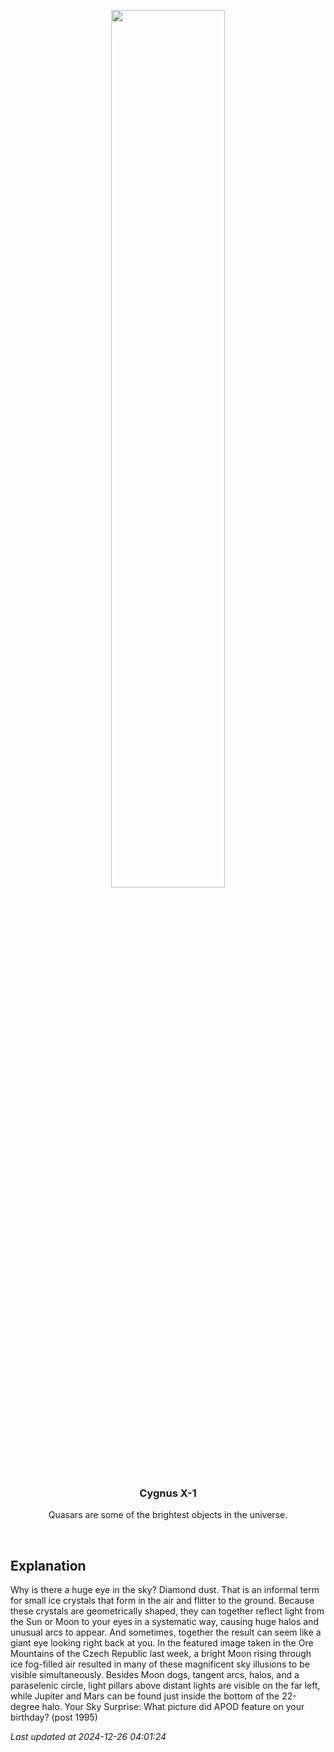 <p align='center'>
    <img src='https://apod.nasa.gov/apod/image/2412/IceHalos_Fous_960.jpg' width='60%' />
    <h3 align="center">Cygnus X-1</h3>
    <p align="center">Quasars are some of the brightest objects in the universe.</p>
</p>
<br/>

Explanation
--
Why is there a huge eye in the sky? Diamond dust. That is an informal term for small ice crystals that form in the air and flitter to the ground. Because these crystals are geometrically shaped, they can together reflect light from the Sun or Moon to your eyes in a systematic way, causing huge halos and unusual arcs to appear. And sometimes, together the result can seem like a giant eye looking right back at you. In the featured image taken in the Ore Mountains of the Czech Republic last week, a bright Moon rising through ice fog-filled air resulted in many of these magnificent sky illusions to be visible simultaneously.  Besides Moon dogs, tangent arcs, halos, and a paraselenic circle, light pillars above distant lights are visible on the far left, while Jupiter and Mars can be found just inside the bottom of the 22-degree halo.    Your Sky Surprise: What picture did APOD feature on your birthday? (post 1995)


*Last updated at 2024-12-26 04:01:24*
